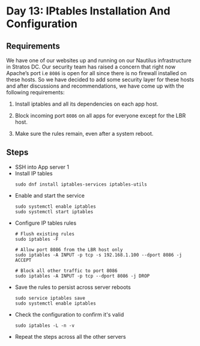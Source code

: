 # Day 13: IPtables Installation And Configuration

## Requirements
We have one of our websites up and running on our Nautilus infrastructure in Stratos DC. Our security team has raised a concern that right now Apache’s port i.e `8086` is open for all since there is no firewall installed on these hosts. So we have decided to add some security layer for these hosts and after discussions and recommendations, we have come up with the following requirements:

1. Install iptables and all its dependencies on each app host.

2. Block incoming port `8086` on all apps for everyone except for the LBR host.

3. Make sure the rules remain, even after a system reboot.

## Steps

- SSH into App server 1
- Install IP tables
  ```console
  sudo dnf install iptables-services iptables-utils
  ```
- Enable and start the service
  ```console
  sudo systemctl enable iptables
  sudo systemctl start iptables
  ```
- Configure IP tables rules
  ```console
  # Flush existing rules
  sudo iptables -F
  
  # Allow port 8086 from the LBR host only
  sudo iptables -A INPUT -p tcp -s 192.168.1.100 --dport 8086 -j ACCEPT
  
  # Block all other traffic to port 8086
  sudo iptables -A INPUT -p tcp --dport 8086 -j DROP
  ```
- Save the rules to persist across server reboots
  ```console
  sudo service iptables save
  sudo systemctl enable iptables
  ```
- Check the configuration to confirm it's valid
  ```console
  sudo iptables -L -n -v
  ```
- Repeat the steps across all the other servers

